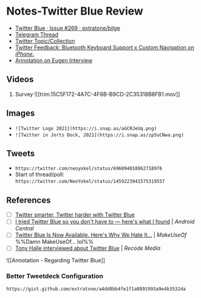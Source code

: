 # Notes-Twitter Blue Review
- [Twitter Blue · Issue #269 · extratone/bilge](https://github.com/extratone/bilge/issues/269)
- [Telegram Thread](https://t.me/s/extratone/8134)
- [Twitter Topic/Collection](https://twitter.com/NeoYokel/timelines/1459236827248967690)
- [Twitter Feedback: Bluetooth Keyboard Support x Custom Navigation *on iPhone*.](drafts://open?uuid=E25B0B9C-9463-4B76-B6A1-CC8E36A0F34F)
- [Annotation on Eugen Interview](https://hyp.is/znp7tEQJEeySOXvhkqI2DQ/bilge.world/eugen-rochko-interview)

## Videos
1. Survey
![[trim.15C5F172-4A7C-4F6B-B9CD-2C35318B8FB1.mov]]

## Images
- `![Twitter Logo 2021](https://i.snap.as/aGCRJeUq.png)`
- `![Twitter in Jorts Dock, 2021](https://i.snap.as/zp5uCNwa.png)`

## Tweets

- `https://twitter.com/neoyokel/status/696094018862718976`
- Start of thread/poll: `https://twitter.com/NeoYokel/status/1459223941575319557`

## References

- [ ] [Twitter smarter, Twitter harder with Twitter Blue](https://blog.twitter.com/en_us/topics/product/2021/twitter-smarter--twitter-harder-with-twitter-blue)
- [ ] [I tried Twitter Blue so you don't have to — here's what I found](https://www.androidcentral.com/i-tried-twitter-blue-so-you-dont-have) | *Android Central*
- [ ] [Twitter Blue Is Now Available. Here's Why We Hate It...](https://www.makeuseof.com/twitter-blue-available-why-we-hate-it/) | *MakeUseOf* %%Damn MakeUseOf… lol%%
- [ ] [Tony Halle interviewed about Twitter Blue](https://megaphone.link/VMP7301782835) | *Recode Media*

![[Annotation - Regarding Twitter Blue]]

### Better Tweetdeck Configuration

`https://gist.github.com/extratone/a4dd8bb4fe1f1a8891993a9e4b3532da`


